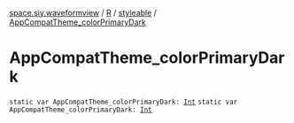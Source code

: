[space.siy.waveformview](../../index.md) / [R](../index.md) / [styleable](index.md) / [AppCompatTheme_colorPrimaryDark](./-app-compat-theme_color-primary-dark.md)

# AppCompatTheme_colorPrimaryDark

`static var AppCompatTheme_colorPrimaryDark: `[`Int`](https://kotlinlang.org/api/latest/jvm/stdlib/kotlin/-int/index.html)
`static var AppCompatTheme_colorPrimaryDark: `[`Int`](https://kotlinlang.org/api/latest/jvm/stdlib/kotlin/-int/index.html)